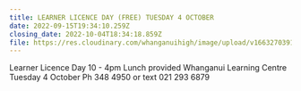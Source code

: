 ```yaml
---
title: LEARNER LICENCE DAY (FREE) TUESDAY 4 OCTOBER
date: 2022-09-15T19:34:10.259Z
closing_date: 2022-10-04T18:34:18.859Z
file: https://res.cloudinary.com/whanganuihigh/image/upload/v1663270391/Careers%20and%20Vocational/LL_Full_Day_4_Oct_2022.jpg
---
```

Learner Licence Day  10 - 4pm Lunch provided Whanganui Learning Centre Tuesday 4 October Ph 348 4950 or text 021 293 6879